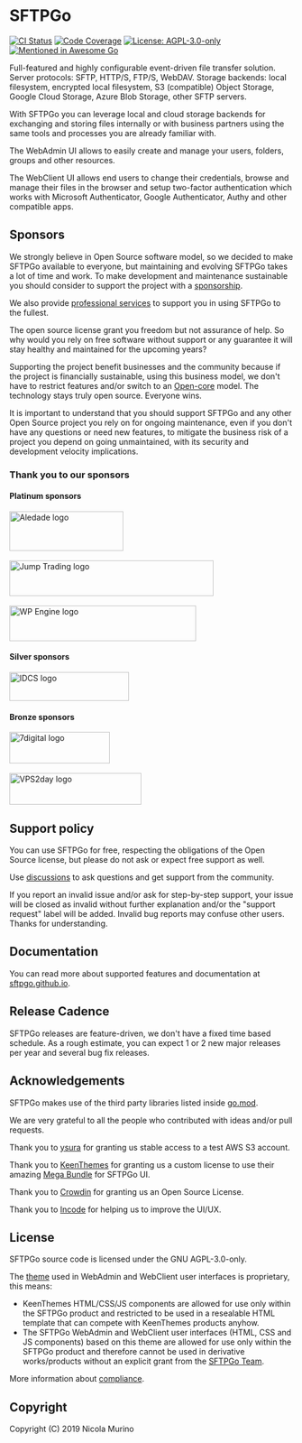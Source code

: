# SFTPGo    

[![CI Status](https://github.com/drakkan/sftpgo/workflows/CI/badge.svg?branch=main&event=push)](https://github.com/drakkan/sftpgo/workflows/CI/badge.svg?branch=main&event=push)
[![Code Coverage](https://codecov.io/gh/drakkan/sftpgo/branch/main/graph/badge.svg)](https://codecov.io/gh/drakkan/sftpgo/branch/main)
[![License: AGPL-3.0-only](https://img.shields.io/badge/License-AGPLv3-blue.svg)](https://www.gnu.org/licenses/agpl-3.0)
[![Mentioned in Awesome Go](https://awesome.re/mentioned-badge.svg)](https://github.com/avelino/awesome-go)

Full-featured and highly configurable event-driven file transfer solution.     
Server protocols: SFTP, HTTP/S, FTP/S, WebDAV.
Storage backends: local filesystem, encrypted local filesystem, S3 (compatible) Object Storage, Google Cloud Storage, Azure Blob Storage, other SFTP servers.

With SFTPGo you can leverage local and cloud storage backends for exchanging and storing files internally or with business partners using the same tools and processes you are already familiar with.

The WebAdmin UI allows to easily create and manage your users, folders, groups and other resources. 

The WebClient UI allows end users to change their credentials, browse and manage their files in the browser and setup two-factor authentication which works with Microsoft Authenticator, Google Authenticator, Authy and other compatible apps.
  
## Sponsors

We strongly believe in Open Source software model, so we decided to make SFTPGo available to everyone, but maintaining and evolving SFTPGo takes a lot of time and work. To make development and maintenance sustainable you should consider to support the project with a [sponsorship](https://github.com/sponsors/drakkan).

We also provide [professional services](https://sftpgo.com/#pricing) to support you in using SFTPGo to the fullest.

The open source license grant you freedom but not assurance of help. So why would you rely on free software without support or any guarantee it will stay healthy and maintained for the upcoming years?

Supporting the project benefit businesses and the community because if the project is financially sustainable, using this business model, we don't have to restrict features and/or switch to an [Open-core](https://en.wikipedia.org/wiki/Open-core_model) model. The technology stays truly open source. Everyone wins.

It is important to understand that you should support SFTPGo and any other Open Source project you rely on for ongoing maintenance, even if you don't have any questions or need new features, to mitigate the business risk of a project you depend on going unmaintained, with its security and development velocity implications.

### Thank you to our sponsors

#### Platinum sponsors

[<img src="./img/Aledade_logo.png" alt="Aledade logo" width="202" height="70">](https://www.aledade.com/)
</br></br>
[<img src="./img/jumptrading.png" alt="Jump Trading logo" width="362" height="63">](https://www.jumptrading.com/)
</br></br>
[<img src="./img/wpengine.png" alt="WP Engine logo" width="331" height="63">](https://wpengine.com/)

#### Silver sponsors

[<img src="./img/IDCS.png" alt="IDCS logo" width="212" height="51">](https://idcs.ip-paris.fr/)

#### Bronze sponsors

[<img src="./img/7digital.png" alt="7digital logo" width="178" height="56">](https://www.7digital.com/)
</br></br>
[<img src="./img/vps2day.png" alt="VPS2day logo" width="234" height="56">](https://www.vps2day.com/)

## Support policy

You can use SFTPGo for free, respecting the obligations of the Open Source license, but please do not ask or expect free support as well.

Use [discussions](https://github.com/drakkan/sftpgo/discussions) to ask questions and get support from the community.

If you report an invalid issue and/or ask for step-by-step support, your issue will be closed as invalid without further explanation and/or the "support request" label will be added. Invalid bug reports may confuse other users. Thanks for understanding.

## Documentation

You can read more about supported features and documentation at [sftpgo.github.io](https://sftpgo.github.io/).

## Release Cadence

SFTPGo releases are feature-driven, we don't have a fixed time based schedule. As a rough estimate, you can expect 1 or 2 new major releases per year and several bug fix releases.

## Acknowledgements

SFTPGo makes use of the third party libraries listed inside [go.mod](./go.mod).

We are very grateful to all the people who contributed with ideas and/or pull requests.

Thank you to [ysura](https://www.ysura.com/) for granting us stable access to a test AWS S3 account.

Thank you to [KeenThemes](https://keenthemes.com/) for granting us a custom license to use their amazing [Mega Bundle](https://keenthemes.com/products/templates-mega-bundle) for SFTPGo UI.

Thank you to [Crowdin](https://crowdin.com/) for granting us an Open Source License.

Thank you to [Incode](https://www.incode.it/) for helping us to improve the UI/UX.

## License

SFTPGo source code is licensed under the GNU AGPL-3.0-only.

The [theme](https://keenthemes.com/products/templates-mega-bundle) used in WebAdmin and WebClient user interfaces is proprietary, this means:

- KeenThemes HTML/CSS/JS components are allowed for use only within the SFTPGo product and restricted to be used in a resealable HTML template that can compete with KeenThemes products anyhow.
- The SFTPGo WebAdmin and WebClient user interfaces (HTML, CSS and JS components) based on this theme are allowed for use only within the SFTPGo product and therefore cannot be used in derivative works/products without an explicit grant from the [SFTPGo Team](mailto:support@sftpgo.com).

More information about [compliance](https://sftpgo.com/compliance.html).

## Copyright

Copyright (C) 2019 Nicola Murino
